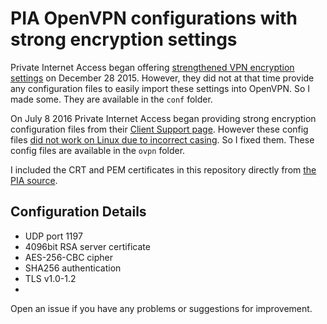 # PIA OpenVPN configurations with strong encryption settings

Private Internet Access began offering [strengthened VPN encryption settings](https://www.privateinternetaccess.com/forum/discussion/20093/) on December 28 2015. However, they did not at that time provide any configuration files to easily import these settings into OpenVPN. So I made some. They are available in the `conf` folder.

On July 8 2016 Private Internet Access began providing strong encryption configuration files from their [Client Support page](https://www.privateinternetaccess.com/pages/client-support/#first). However these config files [did not work on Linux due to incorrect casing](https://www.privateinternetaccess.com/forum/discussion/21822/fix-all-the-new-connection-files-in-linux-for-import). So I fixed them. These config files are available in the `ovpn` folder.

I included the CRT and PEM certificates in this repository directly from [the PIA source](https://www.privateinternetaccess.com/openvpn/openvpn-strong.zip).

## Configuration Details

* UDP port 1197
* 4096bit RSA server certificate
* AES-256-CBC cipher
* SHA256 authentication
* TLS v1.0-1.2
*

Open an issue if you have any problems or suggestions for improvement.
